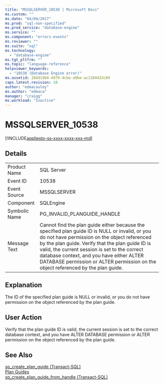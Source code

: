 ```yaml
---
title: "MSSQLSERVER_10538 | Microsoft Docs"
ms.custom: ""
ms.date: "04/04/2017"
ms.prod: "sql-non-specified"
ms.prod_service: "database-engine"
ms.service: ""
ms.component: "errors-events"
ms.reviewer: ""
ms.suite: "sql"
ms.technology: 
  - "database-engine"
ms.tgt_pltfrm: ""
ms.topic: "language-reference"
helpviewer_keywords: 
  - "10538 (Database Engine error)"
ms.assetid: 284d19b4-4979-4cbe-a9be-ac1104433c69
caps.latest.revision: 10
author: "edmacauley"
ms.author: "edmaca"
manager: "craigg"
ms.workload: "Inactive"
---
```

# MSSQLSERVER_10538
[!INCLUDE[appliesto-ss-xxxx-xxxx-xxx-md](../../includes/appliesto-ss-xxxx-xxxx-xxx-md.md)]
  
## Details  
  
|||  
|-|-|  
|Product Name|SQL Server|  
|Event ID|10538|  
|Event Source|MSSQLSERVER|  
|Component|SQLEngine|  
|Symbolic Name|PG_INVALID_PLANGUIDE_HANDLE|  
|Message Text|Cannot find the plan guide either because the specified plan guide ID is NULL or invalid, or you do not have permission on the object referenced by the plan guide. Verify that the plan guide ID is valid, the current session is set to the correct database context, and you have either ALTER DATABASE permission or ALTER permission on the object referenced by the plan guide.|  
  
## Explanation  
The ID of the specified plan guide is NULL or invalid, or you do not have permission on the object referenced by the plan guide.  
  
## User Action  
Verify that the plan guide ID is valid, the current session is set to the correct database context, and you have ALTER DATABASE permission or ALTER permission on the object referenced by the plan guide.  
  
## See Also  
[sp_create_plan_guide &#40;Transact-SQL&#41;](~/relational-databases/system-stored-procedures/sp-create-plan-guide-transact-sql.md)  
[Plan Guides](~/relational-databases/performance/plan-guides.md)  
[sp_create_plan_guide_from_handle &#40;Transact-SQL&#41;](~/relational-databases/system-stored-procedures/sp-create-plan-guide-from-handle-transact-sql.md)  
  
